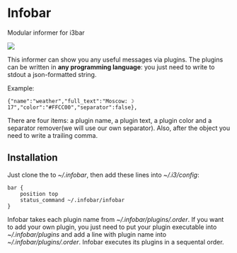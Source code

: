 Infobar
==========

Modular informer for i3bar

![](http://it-the-drote.tk/images/infobar.png?raw=true)

This informer can show you any useful messages via plugins. The plugins can be written in **any programming language**: you just need to write to stdout a json-formatted string.

Example:
```
{"name":"weather","full_text":"Moscow: ☽ 17","color":"#FFCC00","separator":false},
```

There are four items: a plugin name, a plugin text, a plugin color and a separator remover(we will use our own separator). Also, after the object you need to write a trailing comma.

Installation
------------

Just clone the to *~/.infobar*, then add these lines into *~/.i3/config*:

```
bar {
	position top
	status_command ~/.infobar/infobar
}
```

Infobar takes each plugin name from *~/.infobar/plugins/.order*. If you want to add your own plugin, you just need to put your plugin executable into *~/.infobar/plugins* and add a line with plugin name into *~/.infobar/plugins/.order*. Infobar executes its plugins in a sequental order.
